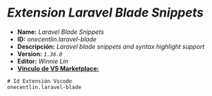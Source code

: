 <!-- Autor: Daniel Benjamin Perez Morales -->
<!-- GitHub: https://github.com/DanielPerezMoralesDev13 -->
<!-- Correo electrónico: danielperezdev@proton.me -->
# ***Extension Laravel Blade Snippets***

- **Name:** *Laravel Blade Snippets*
- **ID:** *onecentlin.laravel-blade*
- **Descripción:** *Laravel blade snippets and syntax highlight support*
- **Version:** *`1.36.0`*
- **Editor:** *Winnie Lin*
- **[Vínculo de VS Marketplace:](https://marketplace.visualstudio.com/items?itemName=onecentlin.laravel-blade "https://marketplace.visualstudio.com/items?itemName=onecentlin.laravel-blade")**

```plaintext
# Id Extensión Vscode
onecentlin.laravel-blade
```

